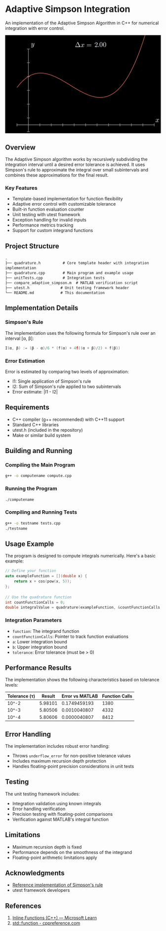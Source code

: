 # Adaptive Simpson Integration

An implementation of the Adaptive Simpson Algorithm in C++ for numerical integration with error control. 

![Simpson's Rule Visualization](./Simpsons_One_Third_Rule.gif)

## Overview

The Adaptive Simpson algorithm works by recursively subdividing the integration interval until a desired error tolerance is achieved. It uses Simpson's rule to approximate the integral over small subintervals and combines these approximations for the final result.

### Key Features

- Template-based implementation for function flexibility
- Adaptive error control with customizable tolerance
- Built-in function evaluation counter
- Unit testing with utest framework
- Exception handling for invalid inputs
- Performance metrics tracking
- Support for custom integrand functions

## Project Structure

```
.
├── quadrature.h          # Core template header with integration implementation
├── quadrature.cpp        # Main program and example usage
├── unitTests.cpp         # Integration tests
├── compare_adaptive_simpson.m  # MATLAB verification script
├── utest.h              # Unit testing framework header
└── README.md            # This documentation
```

## Implementation Details

### Simpson's Rule

The implementation uses the following formula for Simpson's rule over an interval [α, β]:

```cpp
I(α, β) := (β - α)/6 * (f(α) + 4f((α + β)/2) + f(β))
```

### Error Estimation

Error is estimated by comparing two levels of approximation:
- I1: Single application of Simpson's rule
- I2: Sum of Simpson's rule applied to two subintervals
- Error estimate: |I1 - I2|

## Requirements

- C++ compiler (g++ recommended) with C++11 support
- Standard C++ libraries
- utest.h (included in the repository)
- Make or similar build system

## Building and Running

### Compiling the Main Program

```bash
g++ -o computename compute.cpp
```

### Running the Program

```bash
./computename
```

### Compiling and Running Tests

```bash
g++ -o testname tests.cpp
./testname
```

## Usage Example

The program is designed to compute integrals numerically. Here's a basic example:

```cpp
// Define your function
auto exampleFunction = [](double x) {
    return x + cos(pow(x, 5));
};

// Use the quadrature function
int countFunctionCalls = 0;
double integralValue = quadrature(exampleFunction, &countFunctionCalls, 0, M_PI, 1e-8);
```

### Integration Parameters

- `function`: The integrand function
- `countFunctionCalls`: Pointer to track function evaluations
- `a`: Lower integration bound
- `b`: Upper integration bound
- `tolerance`: Error tolerance (must be > 0)

## Performance Results

The implementation shows the following characteristics based on tolerance levels:

| Tolerance (τ) | Result | Error vs MATLAB | Function Calls |
|--------------|---------|-----------------|----------------|
| 10^-2        | 5.98101 | 0.1749459193    | 1380          |
| 10^-3        | 5.80506 | 0.0010040807    | 4332          |
| 10^-4        | 5.80606 | 0.0000040807    | 8412          |

## Error Handling

The implementation includes robust error handling:
- Throws `underflow_error` for non-positive tolerance values
- Includes maximum recursion depth protection
- Handles floating-point precision considerations in unit tests

## Testing

The unit testing framework includes:
- Integration validation using known integrals
- Error handling verification
- Precision testing with floating-point comparisons
- Verification against MATLAB's integral function

## Limitations

- Maximum recursion depth is fixed
- Performance depends on the smoothness of the integrand
- Floating-point arithmetic limitations apply

## Acknowledgments

- [Reference implementation of Simpson's rule](https://en.wikipedia.org/wiki/Simpson%27s_rule)
- utest framework developers

## References

1. [Inline Functions (C++) — Microsoft Learn](https://learn.microsoft.com/en-us/cpp/cpp/inline-functions-cpp?view=msvc-170)
2. [std::function - cppreference.com](https://en.cppreference.com/w/cpp/utility/functional/function)